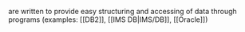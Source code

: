 are written to provide easy structuring and
accessing of data through programs (examples: [[DB2]], [[IMS DB|IMS/DB]],
[[Oracle]])